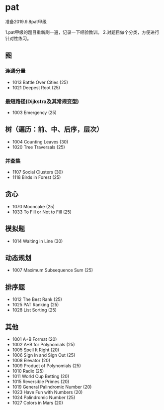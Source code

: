# pat
准备2019.9.8pat甲级

1.pat甲级的题目重新刷一遍，记录一下经验教训。
2.对题目做个分类，方便进行针对性练习。

## 图
### 连通分量
- 1013 Battle Over Cities (25)
- 1021 Deepest Root (25)

### 最短路径(Dijkstra及其常规变型)
- 1003 Emergency (25)


## 树（遍历：前、中、后序，层次）
- 1004 Counting Leaves (30)
- 1020 Tree Traversals (25)

### 并查集
- 1107 Social Clusters (30)
- 1118 Birds in Forest (25)

## 贪心
- 1070 Mooncake (25)
- 1033 To Fill or Not to Fill (25)

## 模拟题
- 1014 Waiting in Line (30)

## 动态规划
- 1007 Maximum Subsequence Sum (25)


## 排序题
- 1012 The Best Rank (25)
- 1025 PAT Ranking (25)
- 1028 List Sorting (25)

## 其他
- 1001 A+B Format (20)
- 1002 A+B for Polynomials (25)
- 1005 Spell It Right (20)
- 1006 Sign In and Sign Out (25)
- 1008 Elevator (20)
- 1009 Product of Polynomials (25)
- 1010 Radix (25)
- 1011 World Cup Betting (20)
- 1015 Reversible Primes (20)
- 1019 General Palindromic Number (20)
- 1023 Have Fun with Numbers (20)
- 1024 Palindromic Number (25)
- 1027 Colors in Mars (20)

